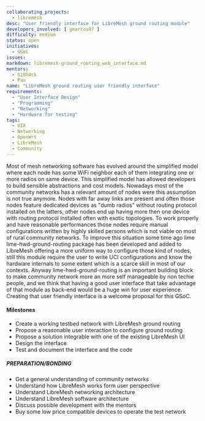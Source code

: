 ```yaml
---
collaborating_projects:
  - libremesh
desc: "User friendly interface for LibreMesh ground routing module"
developers_involved: [ gmarcos87 ]
difficulty: medium
status: open
initiatives:
  - GSoC
issues:
markdown: libremesh-ground_routing_web_interface.md
mentors:
  - G10h4ck
  - Pau
name: "LibreMesh ground routing user friendly interface"
requirements:
  - "User Interface Design"
  - "Programming"
  - "Networking"
  - "Hardware for testing"
tags:
  - UIX
  - Networking
  - OpenWrt
  - LibreMesh
  - Community
---
```



Most of mesh networking software has evolved around the simplified model where
each node has some WiFi neighbor each of them integrating one or more radios
on same device. This simplified model has allowed developers to build sensible
abstractions and cost models.
Nowadays most of the community networks has a relevant amount of nodes were this
assumption is not true anymore. Nodes with far away links are present and often
those nodes feature dedicated devices as "dumb radios" without routing protocol
installed on the latters, other nodes end up having more then one device with
routing protocol installed often with exotic topologies. To work properly and
have reasonable performances those nodes require manual configurations written
by highly skilled persons which is not viable on most of rural community
networks.
To improve this situation some time ago lime lime-hwd-ground-routing package has
been developed and added to LibreMesh offering a more uniform way to configure
those kind of nodes, still this module require the user to write UCI
configurations and know the hardware internals to some extent which is a scarce
skill in most of our contexts.
Anyway lime-hwd-ground-routing is an important building block to make community
network more an more self manageable by non techie people, and we think that
having a good user interface that take advantage of that module as back-end
would be a huge win for user experience.
Creating that user friendly interface is a welcome proposal for this GSoC.


#### Milestones

* Create a working testbed network with LibreMesh ground routing
* Propose a reasonable user interaction to configure ground routing
* Propose a solution integrable with one of the existing LibreMesh UI
* Design the interface
* Test and document the interface and the code


##### PREPARATION/BONDING

* Get a general understanding of community networks
* Understand how LibreMesh works form user perspective
* Understand LibreMesh networking architecture
* Understand LibreMesh software architecture
* Discuss possible development with the mentors
* Buy some low price compatible devices to operate the test network
